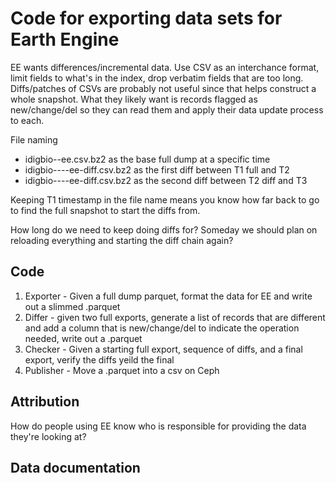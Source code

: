 # Code for exporting data sets for Earth Engine

EE wants differences/incremental data. Use CSV as an interchance format, limit fields to what's in the index, 
drop verbatim fields that are too long. Diffs/patches of CSVs are probably not useful since that helps construct 
a whole snapshot. What they likely want is records flagged as new/change/del so they can read them and apply 
their data update process to each.

File naming
* idigbio-<datetime1>-ee.csv.bz2 as the base full dump at a specific time
* idigbio-<datetime1>-<datetime1>-<datetime2>-ee-diff.csv.bz2 as the first diff between T1 full and T2
* idigbio-<datetime1>-<datetime2>-<datetime3>-ee-diff.csv.bz2 as the second diff between T2 diff and T3

Keeping T1 timestamp in the file name means you know how far back to go to find the full snapshot to start the diffs from.

How long do we need to keep doing diffs for? Someday we should plan on reloading everything and starting the diff chain again?

## Code

1. Exporter - Given a full dump parquet, format the data for EE and write out a slimmed .parquet
1. Differ - given two full exports, generate a list of records that are different and add a column that is 
new/change/del to indicate the operation needed, write out a .parquet
1. Checker - Given a starting full export, sequence of diffs, and a final export, verify the diffs yeild the final
1. Publisher - Move a .parquet into a csv on Ceph


## Attribution

How do people using EE know who is responsible for providing the data they're looking at?

## Data documentation
